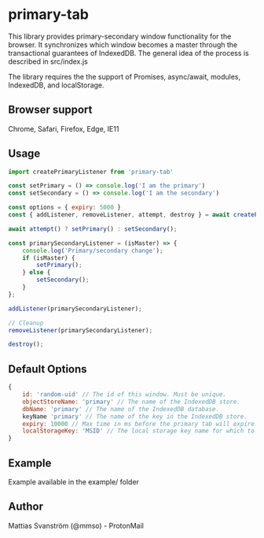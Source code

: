 # primary-tab

This library provides primary-secondary window functionality for the browser. It synchronizes which window becomes a master through the transactional guarantees of IndexedDB. The general idea of the process is described in src/index.js

The library requires the the support of Promises, async/await, modules, IndexedDB, and localStorage.

## Browser support
Chrome, Safari, Firefox, Edge, IE11

## Usage

```javascript
import createPrimaryListener from 'primary-tab'

const setPrimary = () => console.log('I am the primary')
const setSecondary = () => console.log('I am the secondary')

const options = { expiry: 5000 }
const { addListener, removeListener, attempt, destroy } = await createPrimaryListener(options);

await attempt() ? setPrimary() : setSecondary();

const primarySecondaryListener = (isMaster) => {
    console.log('Primary/secondary change');
    if (isMaster) {
        setPrimary();
    } else {
        setSecondary();
    }
};

addListener(primarySecondaryListener);

// Cleanup
removeListener(primarySecondaryListener);

destroy();
```

## Default Options

```javascript
{
    id: 'random-uid' // The id of this window. Must be unique.
    objectStoreName: 'primary' // The name of the IndexedDB store.
    dbName: 'primary' // The name of the IndexedDB database.
    keyName 'primary' // The name of the key in the IndexedDB store.
    expiry: 10000 // Max time in ms before the primary tab will expire. Note: The current primary window is given priority to continue as primary window after the expiration.
    localStorageKey: 'MSID' // The local storage key name for which to notify the other tabs.
}
```

## Example

Example available in the example/ folder

## Author

Mattias Svanström (@mmso) - ProtonMail
